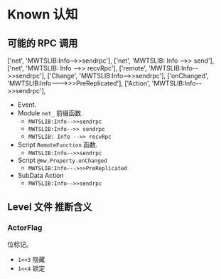 # Known 认知

## 可能的 RPC 调用

['net', 'MWTSLIB:Info-->>sendrpc'],
['net', 'MWTSLIB: Info -->> send'],
['net', 'MWTSLIB: Info -->> recvRpc'],
['remote', 'MWTSLIB:Info-->>sendrpc'],
['Change', 'MWTSLIB:Info-->>sendrpc'],
['onChanged', 'MWTSLIB:Info--->>>PreReplicated'],
['Action', 'MWTSLIB:Info-->>sendrpc'],

- Event.
- Module `net_` 前缀函数.
    - `MWTSLIB:Info-->>sendrpc`
    - `MWTSLIB:Info-->> sendrpc`
    - `MWTSLIB: Info -->> recvRpc`
- Script `RemoteFunction` 函数.
    - `MWTSLIB:Info-->>sendrpc`
- Script `@mw.Property.onChanged`
    - `MWTSLIB:Info--->>>PreReplicated`
- SubData Action
    - `MWTSLIB:Info-->>sendrpc`

## Level 文件 推断含义

### ActorFlag

位标记。

- `1<<3` 隐藏
- `1<<4` 锁定